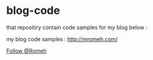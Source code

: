 # blog-code 
that repositiry contain code samples for my blog below :

my blog code samples  : http://mromeh.com/
<!-- Place this tag where you want the button to render. -->
<a class="github-button" href="https://github.com/Romeh" aria-label="Follow @Romeh on GitHub">Follow @Romeh</a>
